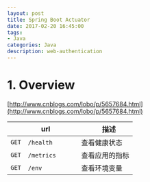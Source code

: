 ```yaml
---
layout: post
title: Spring Boot Actuator
date: 2017-02-20 16:45:00
tags:
- Java
categories: Java
description: web-authentication
---
```


# 1. Overview

[http://www.cnblogs.com/lobo/p/5657684.html](http://www.cnblogs.com/lobo/p/5657684.html)

|        |          url         |                            描述                           |
| ------ | -------------------- | -------------------------------------------------------- |
| `GET`  | `/health`            | 查看健康状态                                               |
| `GET`  | `/metrics`           | 查看应用的指标                                             |
| `GET`  | `/env`               | 查看环境变量                                               |

